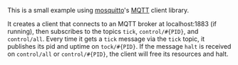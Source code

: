 This is a small example using [mosquitto]'s [MQTT] client library.

It creates a client that connects to an MQTT broker at localhost:1883
(if running), then subscribes to the topics `tick`, `control/#{PID}`,
and `control/all`. Every time it gets a `tick` message via the `tick`
topic, it publishes its pid and uptime on `tock/#{PID}`. If the message
`halt` is received on `control/all` or `control/#{PID}`, the client will
free its resources and halt.

[mosquitto]: http://mosquitto.org
[MQTT]: http://mqtt.org/
